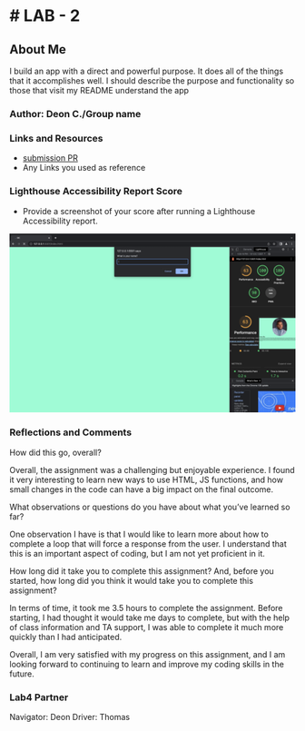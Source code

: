 # # LAB - 2

## About Me

I build an app with a direct and powerful purpose. It does all of the things that it accomplishes well. I should describe the purpose and functionality so those that visit my README understand the app

### Author: Deon C./Group name

### Links and Resources

* [submission PR](http://xyz.com)
* Any Links you used as reference

### Lighthouse Accessibility Report Score

* Provide a screenshot of your score after running a Lighthouse Accessibility report.

![Screenshot](img/LHClass2.png)

### Reflections and Comments

How did this go, overall?

Overall, the assignment was a challenging but enjoyable experience. I found it very interesting to learn new ways to use HTML, JS functions, and how small changes in the code can have a big impact on the final outcome.

What observations or questions do you have about what you’ve learned so far?

One observation I have is that I would like to learn more about how to complete a loop that will force a response from the user. I understand that this is an important aspect of coding, but I am not yet proficient in it.

How long did it take you to complete this assignment? And, before you started, how long did you think it would take you to complete this assignment?

In terms of time, it took me 3.5 hours to complete the assignment. Before starting, I had thought it would take me days to complete, but with the help of class information and TA support, I was able to complete it much more quickly than I had anticipated.

Overall, I am very satisfied with my progress on this assignment, and I am looking forward to continuing to learn and improve my coding skills in the future.


### Lab4 Partner
Navigator: Deon
Driver: Thomas